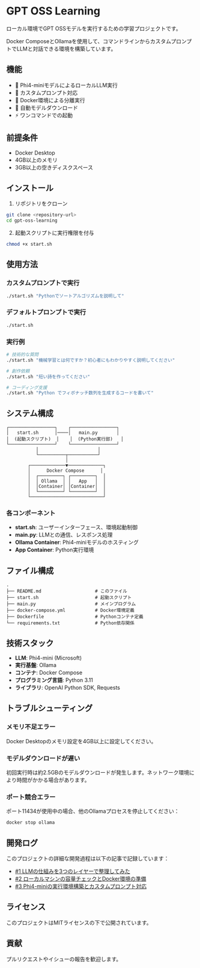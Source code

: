 # GPT OSS Learning

ローカル環境でGPT OSSモデルを実行するための学習プロジェクトです。

Docker ComposeとOllamaを使用して、コマンドラインからカスタムプロンプトでLLMと対話できる環境を構築しています。

## 機能

- 🤖 Phi4-miniモデルによるローカルLLM実行
- 💬 カスタムプロンプト対応
- 🐳 Docker環境による分離実行
- 🔄 自動モデルダウンロード
- ⚡ ワンコマンドでの起動

## 前提条件

- Docker Desktop
- 4GB以上のメモリ
- 3GB以上の空きディスクスペース

## インストール

1. リポジトリをクローン
```bash
git clone <repository-url>
cd gpt-oss-learning
```

2. 起動スクリプトに実行権限を付与
```bash
chmod +x start.sh
```

## 使用方法

### カスタムプロンプトで実行
```bash
./start.sh "Pythonでソートアルゴリズムを説明して"
```

### デフォルトプロンプトで実行
```bash
./start.sh
```

### 実行例
```bash
# 技術的な質問
./start.sh "機械学習とは何ですか？初心者にもわかりやすく説明してください"

# 創作依頼
./start.sh "短い詩を作ってください"

# コーディング支援
./start.sh "Python でフィボナッチ数列を生成するコードを書いて"
```

## システム構成

```
┌─────────────────┐    ┌─────────────────┐
│   start.sh      │────│   main.py       │
│  (起動スクリプト)  │    │  (Python実行部)   │
└─────────────────┘    └─────────────────┘
           │                      │
           └──────────┬───────────┘
                      │
        ┌─────────────▼─────────────┐
        │      Docker Compose      │
        │  ┌─────────┐ ┌─────────┐  │
        │  │ Ollama  │ │   App   │  │
        │  │Container│ │Container│  │
        │  └─────────┘ └─────────┘  │
        └───────────────────────────┘
```

### 各コンポーネント

- **start.sh**: ユーザーインターフェース、環境起動制御
- **main.py**: LLMとの通信、レスポンス処理
- **Ollama Container**: Phi4-miniモデルのホスティング
- **App Container**: Python実行環境

## ファイル構成

```
.
├── README.md                    # このファイル
├── start.sh                     # 起動スクリプト
├── main.py                      # メインプログラム
├── docker-compose.yml           # Docker環境定義
├── Dockerfile                   # Pythonコンテナ定義
└── requirements.txt             # Python依存関係
```

## 技術スタック

- **LLM**: Phi4-mini (Microsoft)
- **実行基盤**: Ollama
- **コンテナ**: Docker Compose
- **プログラミング言語**: Python 3.11
- **ライブラリ**: OpenAI Python SDK, Requests

## トラブルシューティング

### メモリ不足エラー
Docker Desktopのメモリ設定を4GB以上に設定してください。

### モデルダウンロードが遅い
初回実行時は約2.5GBのモデルダウンロードが発生します。ネットワーク環境により時間がかかる場合があります。

### ポート競合エラー
ポート11434が使用中の場合、他のOllamaプロセスを停止してください：
```bash
docker stop ollama
```

## 開発ログ

このプロジェクトの詳細な開発過程は以下の記事で記録しています：

- [#1 LLMの仕組みを3つのレイヤーで整理してみた](https://zenn.dev/atsushimemet/articles/272ed0ccdc1c1d)
- [#2 ローカルマシンの容量チェックとDocker環境の準備](https://zenn.dev/atsushimemet/articles/e418f8af2e02a2)
- [#3 Phi4-miniの実行環境構築とカスタムプロンプト対応](https://zenn.dev/atsushimemet/articles/bf9bf5423d4666)

## ライセンス

このプロジェクトはMITライセンスの下で公開されています。

## 貢献

プルリクエストやイシューの報告を歓迎します。
